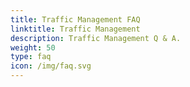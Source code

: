 ```yaml
---
title: Traffic Management FAQ
linktitle: Traffic Management
description: Traffic Management Q & A.
weight: 50
type: faq
icon: /img/faq.svg
---
```

